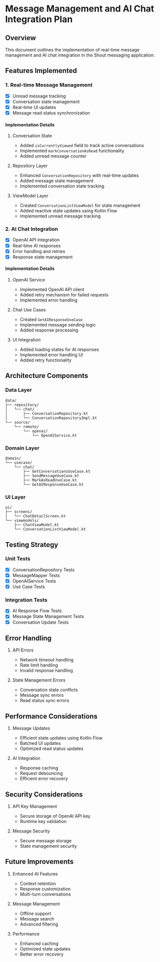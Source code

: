 # Message Management and AI Chat Integration Plan

## Overview
This document outlines the implementation of real-time message management and AI chat integration in the Shout messaging application.

## Features Implemented

### 1. Real-time Message Management
- [x] Unread message tracking
- [x] Conversation state management
- [x] Real-time UI updates
- [x] Message read status synchronization

#### Implementation Details
1. Conversation State
   - Added `isCurrentlyViewed` field to track active conversations
   - Implemented `markConversationAsRead` functionality
   - Added unread message counter

2. Repository Layer
   - Enhanced `ConversationRepository` with real-time updates
   - Added message state management
   - Implemented conversation state tracking

3. ViewModel Layer
   - Created `ConversationListViewModel` for state management
   - Added reactive state updates using Kotlin Flow
   - Implemented unread message tracking

### 2. AI Chat Integration
- [x] OpenAI API integration
- [x] Real-time AI responses
- [x] Error handling and retries
- [x] Response state management

#### Implementation Details
1. OpenAI Service
   - Implemented OpenAI API client
   - Added retry mechanism for failed requests
   - Implemented error handling

2. Chat Use Cases
   - Created `GetAIResponseUseCase`
   - Implemented message sending logic
   - Added response processing

3. UI Integration
   - Added loading states for AI responses
   - Implemented error handling UI
   - Added retry functionality

## Architecture Components

### Data Layer
```
data/
├── repository/
│   └── chat/
│       ├── ConversationRepository.kt
│       └── ConversationRepositoryImpl.kt
└── source/
    └── remote/
        └── openai/
            └── OpenAIService.kt
```

### Domain Layer
```
domain/
└── usecase/
    └── chat/
        ├── GetConversationsUseCase.kt
        ├── SendMessageUseCase.kt
        ├── MarkAsReadUseCase.kt
        └── GetAIResponseUseCase.kt
```

### UI Layer
```
ui/
├── screens/
│   └── ChatDetailScreen.kt
└── viewmodels/
    ├── ChatViewModel.kt
    └── ConversationListViewModel.kt
```

## Testing Strategy

### Unit Tests
- [x] ConversationRepository Tests
- [x] MessageMapper Tests
- [x] OpenAIService Tests
- [x] Use Case Tests

### Integration Tests
- [x] AI Response Flow Tests
- [x] Message State Management Tests
- [x] Conversation Update Tests

## Error Handling
1. API Errors
   - Network timeout handling
   - Rate limit handling
   - Invalid response handling

2. State Management Errors
   - Conversation state conflicts
   - Message sync errors
   - Read status sync errors

## Performance Considerations
1. Message Updates
   - Efficient state updates using Kotlin Flow
   - Batched UI updates
   - Optimized read status updates

2. AI Integration
   - Response caching
   - Request debouncing
   - Efficient error recovery

## Security Considerations
1. API Key Management
   - Secure storage of OpenAI API key
   - Runtime key validation

2. Message Security
   - Secure message storage
   - State management security

## Future Improvements
1. Enhanced AI Features
   - Context retention
   - Response customization
   - Multi-turn conversations

2. Message Management
   - Offline support
   - Message search
   - Advanced filtering

3. Performance
   - Enhanced caching
   - Optimized state updates
   - Better error recovery
